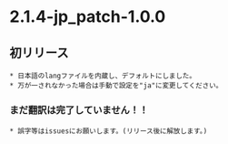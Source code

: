 # 2.1.4-jp_patch-1.0.0
## 初リリース
    * 日本語のlangファイルを内蔵し、デフォルトにしました。
    * 万が一されなかった場合は手動で設定を"ja"に変更してください。
### まだ翻訳は完了していません！！
    * 誤字等はissuesにお願いします。(リリース後に解放します。)